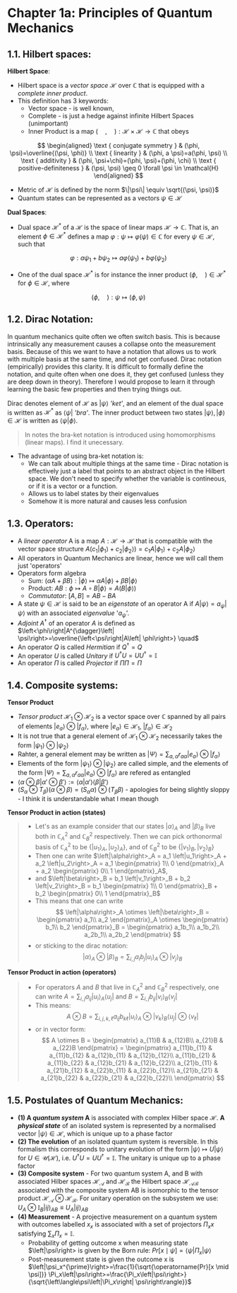 # Chapter 1a: Principles of Quantum Mechanics

## 1.1. Hilbert spaces:

**Hilbert Space**:

- Hilbert space is a _vector space_ $\mathcal{H}$ over $\mathbb{C}$ that is equipped with a _complete_ _inner product_. 
- This definition has 3 keywords: 
    - Vector space - is well known, 
    - Complete - is just a hedge against infinite Hilbert Spaces (unimportant)
    - Inner Product is a map $(\quad,\quad): \mathcal{H} \times \mathcal{H} \rightarrow \mathbb{C}$ that obeys

$$
\begin{aligned}
\text { conjugate symmetry } & (\phi, \psi)=\overline{(\psi, \phi)} \\
\text { linearity } & (\phi, a \psi)=a(\phi, \psi) \\
\text { additivity } & (\phi, \psi+\chi)=(\phi, \psi)+(\phi, \chi) \\
\text { positive-definiteness } & (\psi, \psi) \geq 0 \forall \psi \in \mathcal{H}
\end{aligned}
$$

- Metric of $\mathcal{H}$ is defined by the norm $\|\psi\| \equiv \sqrt{(\psi, \psi)}$
- Quantum states can be represented as a vectors $\psi \in \mathcal{H}$

**Dual Spaces**:

- Dual space $\mathcal{H^*}$ of a $\mathcal{H}$ is the space of linear maps $\mathcal{H} \rightarrow \mathbb{C}$. That is, an element $\phi \in \mathcal{H^*}$ defines a map $\varphi: \psi \mapsto \varphi(\psi) \in \mathbb{C}$ for every $\psi \in \mathcal{H}$, such that 

$$
\varphi: a \psi_1+b \psi_2 \mapsto a \varphi\left(\psi_1\right)+b \varphi\left(\psi_2\right)
$$

- One of the dual space $\mathcal{H^*}$ is for instance the inner product $(\phi, \quad) \in \mathcal{H}^*$ for $\phi \in \mathcal{H}$, where 

$$
(\phi, \quad): \psi \mapsto(\phi, \psi)
$$

## 1.2. Dirac Notation:
In quantum mechanics quite often we often switch basis. This is because intrinsically any measurement causes a collapse onto the measurement basis. Because of this we want to have a notation that allows us to work with multiple basis at the same time, and not get confused. Dirac notation (empirically) provides this clarity. It is difficult to formally define the notation, and quite often when one does it, they get confused (unless they are deep down in theory). Therefore I would propose to learn it through learning the basic few properties and then trying things out. 

Dirac denotes element of $\mathcal{H}$ as $\left|\psi\right>$ _'ket'_, and an element of the dual space is written as $\mathcal{H^*}$ as $\left<\psi\right|$ _'bra'_. The inner product between two states $\left|\psi\right>, \left|\phi\right> \in \mathcal{H}$ is written as $\left<\psi|\phi\right>$.
> In notes the bra-ket notation is introduced using homomorphisms (linear maps). I find it unecessary.

- The advantage of using bra-ket notation is:
    - We can talk about multiple things at the same time - Dirac notation is effectively just a label that points to an abstract object in the Hilbert space. We don't need to specify whether the variable is contineous, or if it is a vector or a function.
    - Allows us to label states by their eigenvalues
    - Somehow it is more natural and causes less confusion

## 1.3. Operators:
- A _linear operator_ A is a map $A : \mathcal{H} \rightarrow \mathcal{H}$ that is compatible with the vector space structure $A(c_1\left|\phi_1\right> + c_2\left|\phi_2\right>) = c_1A\left|\phi_1\right> + c_2A\left|\phi_2\right>$
- All operators in Quantum Mechanics are linear, hence we will call them just 'operators'
- Operators form algebra
    - Sum: $(\alpha A+\beta B):\left|\phi\right> \mapsto \alpha A\left|\phi\right>+\beta B\left|\phi\right>$
    - Product: $A B: \phi \mapsto A \circ B\left|\phi\right>=A(B\left|\phi\right>)$
    - _Commutator_: $[A, B]=A B-B A$
- A state $\psi \in \mathcal{H}$ is said to be an _eigenstate_ of an operator A if $A\left|\psi\right> = a_\psi\left|\psi\right>$ with an associated _eigenvalue_ '$a_\psi$'.
- _Adjoint_ $A^\dagger$ of an operator $A$ is defined as $\left<\phi\right|A^{\dagger}\left| \psi\right>=\overline{\left<\psi\right|A\left| \phi\right>} \quad$
- An operator $Q$ is called _Hermitian_ if $Q^\dagger=Q$
- An operator $U$ is called _Unitary_ if $U^\dagger U= U U^\dagger = \mathbb{I}$
- An operator $\Pi$ is called _Projector_ if $\Pi\Pi= \Pi$

## 1.4. Composite systems:
**Tensor Product**

- _Tensor product_ $\mathcal{H}_1 \otimes \mathcal{H}_2$ is a vector space over $\mathbb{C}$ spanned by all pairs of elements $\left|e_a\right> \otimes\left|f_\alpha\right>$, where $\left|e_a\right> \in \mathcal{H_1}$, $\left|f_\alpha\right> \in \mathcal{H_2}$
- It is not true that a general element of $\mathcal{H}_1 \otimes \mathcal{H}_2$ necessarily takes the form $\left|\psi_1\right>\otimes\left|\psi_2\right>$
- Rahter, a general element may be written as $\left|\Psi\right>=\sum_{a, \alpha} r_{a \alpha}\left|e_a\right> \otimes\left|f_\alpha\right>$
- Elements of the form $\left|\psi_1\right>\otimes\left|\psi_2\right>$ are called simple, and the elements of the form $\left|\Psi\right>=\sum_{a, \alpha} r_{a \alpha}\left|e_a\right> \otimes\left|f_\alpha\right>$ are refered as entangled
- $\left<\alpha\otimes\beta|\alpha'\otimes\beta'\right> := \left<\alpha|\alpha'\right>\left<\beta|\beta'\right>$
- $\left( S_\alpha \otimes T_\beta \right)\left(\alpha \otimes \beta\right) = \left(S_\alpha\alpha\right)\otimes\left(T_\beta\beta\right)$ - apologies for being slightly sloppy - I think it is understandable what I mean though

**Tensor Product in action (states)**

>- Let's as an example consider that our states $\left|\alpha\right>_A \text{ and } \left|\beta\right>_B$ live both in $\mathbb{C}^2_A$ and $\mathbb{C}^2_B$ respectively. Then we can pick orthonormal basis of $\mathbb{C}^2_A$ to be $\left\{\left|u_1\right>_A, \left|u_2\right>_A \right\}$, and of $\mathbb{C}^2_B$ to be $\left\{\left|v_1\right>_B, \left|v_2\right>_B \right\}$
>- Then one can write $\left|\alpha\right>_A = a_1 \left|u_1\right>_A + a_2 \left|u_2\right>_A = a_1 \begin{pmatrix} 1\\ 0 \end{pmatrix}_A + a_2 \begin{pmatrix} 0\\ 1 \end{pmatrix}_A$,
>- and $\left|\beta\right>_B = b_1 \left|v_1\right>_B + b_2 \left|v_2\right>_B = b_1 \begin{pmatrix} 1\\ 0 \end{pmatrix}_B + b_2 \begin{pmatrix} 0\\ 1 \end{pmatrix}_B$
>- This means that one can write 
>$$
\left|\alpha\right>_A \otimes \left|\beta\right>_B = \begin{pmatrix} a_1\\ a_2 \end{pmatrix}_A \otimes \begin{pmatrix} b_1\\ b_2 \end{pmatrix}_B = \begin{pmatrix} a_1b_1\\ a_1b_2\\ a_2b_1\\ a_2b_2 \end{pmatrix}
$$
>- or sticking to the dirac notation:
>$$
\left|\alpha\right>_A \otimes \left|\beta\right>_B = \sum_{i,j} a_i b_j \left|u_i\right>_A \otimes \left|v_j\right>_B
$$

**Tensor Product in action (operators)**

>- For operators $A$ and $B$ that live in $\mathbb{C}^2_A$ and $\mathbb{C}^2_B$ respectively, one can write $A = \sum_{i,j} a_{ij} \left|u_i\right>_A \left<u_j\right|$ and $B = \sum_{i,j} b_{ij} \left|v_i\right>_B \left<v_j\right|$
>- This means:
>$$
A \otimes B = \sum_{i,j,k,\ell} a_{ij} b_{k\ell} \left|u_i\right>_A \otimes \left|v_k\right>_B \left<u_j\right|\otimes\left<v_\ell\right|
$$
>- or in vector form:
>$$
A \otimes B = \begin{pmatrix}
a_{11}B & a_{12}B\\
a_{21}B & a_{22}B
\end{pmatrix} = \begin{pmatrix}
a_{11}b_{11} & a_{11}b_{12} & a_{12}b_{11} & a_{12}b_{12}\\
a_{11}b_{21} & a_{11}b_{22} & a_{12}b_{21} & a_{12}b_{22}\\
a_{21}b_{11} & a_{21}b_{12} & a_{22}b_{11} & a_{22}b_{12}\\
a_{21}b_{21} & a_{21}b_{22} & a_{22}b_{21} & a_{22}b_{22}\\
\end{pmatrix}
$$


## 1.5. Postulates of Quantum Mechanics:
- **(1) A _quantum system_ A** is associated with complex Hilber space $\mathcal{H}$. **A _physical state_** of an isolated system is represented by a normalised vector $\left|\psi\right> \in \mathcal{H}$, which is unique up to a phase factor
- **(2) The evolution** of an isolated quantum system is reversible. In this formalism this corresponds to unitary evolution of the form $\left|\psi\right> \mapsto U\left|\psi\right>$ for $U \in \mathcal{U}(\mathcal{H})$, i.e. $U^{\dagger} U=U U^{\dagger}=\mathbb{I}$. The unitary is unique up to a phase factor
- **(3) Composite system** - For two quantum system A, and B with associated Hilber spaces $\mathcal{H_A}$ and $\mathcal{H_B}$ the Hilbert space $\mathcal{H_{AB}}$ associated with the composite system AB is isomorphic to the tensor product $\mathcal{H_A}\otimes\mathcal{H_B}$. For unitary operation on the subsystem we use: $U_A \otimes \mathbb{I}_B\left|i j\right>_{A B} \equiv U_A\left|i j\right>_{A B}$
- **(4) Measurement** - A projective measurement on a quantum system with outcomes labelled ${x}_x$ is associated with a set of projectors ${\Pi_x}x$ satisfying $\sum_x \Pi_x = \mathbb{I}$. 
    - Probability of getting outcome x when measuring state $\left|\psi\right> is given by the Born rule: $Pr[x \mid \psi]=\left\langle\psi\left|\Pi_x\right| \psi\right\rangle$
    - Post-measurement state is given the outcome x is $\left|\psi_x^{\prime}\right>=\frac{1}{\sqrt{\operatorname{Pr}[x \mid \psi]}} \Pi_x\left|\psi\right>=\frac{\Pi_x\left|\psi\right>}{\sqrt{\left\langle\psi\left|\Pi_x\right| \psi\right\rangle}}$



